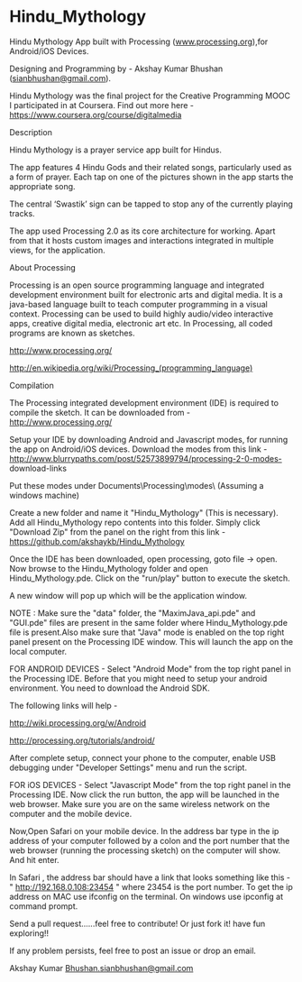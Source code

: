 Hindu_Mythology
===============

Hindu Mythology App  built with Processing (www.processing.org),for Android/iOS Devices.

Designing and Programming by - Akshay Kumar Bhushan (sianbhushan@gmail.com).

Hindu Mythology was the final project for the Creative Programming MOOC I participated in at Coursera. Find out more 
here - https://www.coursera.org/course/digitalmedia

Description

Hindu Mythology is a prayer service app built for Hindus. 

The app features 4 Hindu Gods and their related songs, particularly used as a form of prayer. Each tap on one of the 
pictures shown in the app starts the appropriate song.

The central ‘Swastik’ sign can be tapped to stop any of the currently playing tracks.

The app used Processing 2.0 as its core architecture for working. Apart from that it hosts custom images and 
interactions integrated in multiple views, for the application.

About Processing

Processing is an open source programming language and integrated development environment built for electronic arts and digital media. It is a java-based language built to teach computer programming in a visual context. Processing can be used to build highly audio/video interactive apps, creative digital media, electronic art etc. In Processing, all coded programs are known as sketches.

http://www.processing.org/

http://en.wikipedia.org/wiki/Processing_(programming_language)

Compilation

The Processing integrated development environment (IDE) is required to compile the sketch. It can be 
downloaded from - http://www.processing.org/

Setup your IDE by downloading Android and Javascript modes, for running the app on Android/iOS devices. 
Download the modes from this link - http://www.blurrypaths.com/post/52573899794/processing-2-0-modes-
download-links

Put these modes under Documents\Processing\modes\ (Assuming a windows machine)

Create a new folder and name it "Hindu_Mythology" (This is necessary). Add all Hindu_Mythology repo contents into this folder. 
Simply click "Download Zip" from the panel on the right from this link - 
https://github.com/akshaykb/Hindu_Mythology

Once the IDE has been downloaded, open processing, goto file -> open. Now browse to the Hindu_Mythology folder and 
open Hindu_Mythology.pde. Click on the "run/play" button to execute the sketch.


A new window will pop up which will be the application window.

NOTE : Make sure the "data" folder, the "MaximJava_api.pde" and "GUI.pde" files are present in the same folder 
where Hindu_Mythology.pde file is present.Also make sure that "Java" mode is enabled on the top right panel 
present on the Processing IDE window. This will launch the app on the local computer.

FOR ANDROID DEVICES - Select "Android Mode" from the top right panel in the Processing IDE. Before that 
you might need to setup your android environment. You need to download the Android SDK.

The following links will help -

http://wiki.processing.org/w/Android

http://processing.org/tutorials/android/

After complete setup, connect your phone to the computer, enable USB debugging under "Developer Settings"
menu and run the script.

FOR iOS DEVICES - Select "Javascript Mode" from the top right panel in the Processing IDE. Now click the run 
button, the app will be launched in the web browser. Make sure you are on the same wireless network on the 
computer and the mobile device.

Now,Open Safari on your mobile device. In the address bar type in the ip address of your computer followed by a 
colon and the port number that the web browser (running the processing sketch) on the computer will show. And hit 
enter.

In Safari , the address bar should have a link that looks something like this - " http://192.168.0.108:23454 " where 
23454 is the port number. To get the ip address on MAC use ifconfig on the terminal. On windows use ipconfig at 
command prompt.

Send a pull request......feel free to contribute! Or just fork it! have fun exploring!!

If any problem persists, feel free to post an issue or drop an email.

Akshay Kumar Bhushan.sianbhushan@gmail.com
